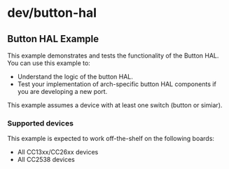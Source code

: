 # dev/button-hal

## Button HAL Example
This example demonstrates and tests the functionality of the Button HAL.
You can use this example to:

* Understand the logic of the button HAL.
* Test your implementation of arch-specific button HAL components if you are
developing a new port.

This example assumes a device with at least one switch (button or simiar).

### Supported devices
This example is expected to work off-the-shelf on the following boards:

* All CC13xx/CC26xx devices
* All CC2538 devices
